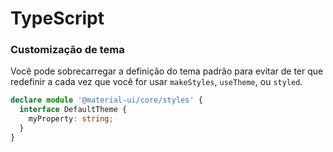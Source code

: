 # TypeScript

### Customização de tema

Você pode sobrecarregar a definição do tema padrão para evitar de ter que redefinir a cada vez que você for usar `makeStyles`, `useTheme`, ou `styled`.

```typescript
declare module '@material-ui/core/styles' {
  interface DefaultTheme {
    myProperty: string;
  }
}
```